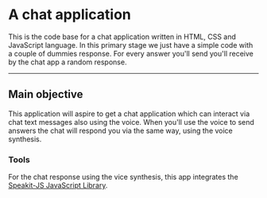 # A chat application 

This is the code base for a chat application written in HTML, CSS and JavaScript language. In this primary stage we just have a simple code with a couple of dummies response. For every answer you'll send you'll receive by the chat app a random response.


<hr>

## Main objective

This application will aspire to get a chat application which can interact via chat text messages also using the voice. When you'll use the voice to send answers the chat will respond you via the same way, using the voice synthesis.

### Tools
For the chat response using the vice synthesis, this app integrates the [Speakit-JS JavaScript Library](https://github.com/mobilepadawan/Speakit-JS).


